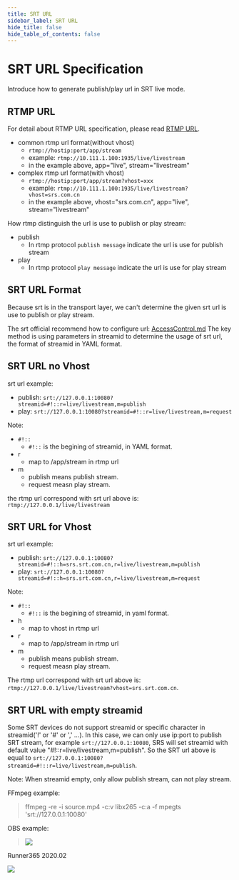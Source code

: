 ```yaml
---
title: SRT URL
sidebar_label: SRT URL
hide_title: false
hide_table_of_contents: false
---
```


# SRT URL Specification

Introduce how to generate publish/play url in SRT live mode.

## RTMP URL

For detail about RTMP URL specification, please read [RTMP URL](./rtmp-url-vhost.md).

* common rtmp url format(without vhost)
    - `rtmp://hostip:port/app/stream` 
    - example: `rtmp://10.111.1.100:1935/live/livestream` 
    - in the example above, app="live", stream="livestream" 
* complex rtmp url format(with vhost)
    - `rtmp://hostip:port/app/stream?vhost=xxx` 
    - example: `rtmp://10.111.1.100:1935/live/livestream?vhost=srs.com.cn` 
    - in the example above, vhost="srs.com.cn", app="live", stream="livestream"

How rtmp distinguish the url is use to publish or play stream:

* publish 
    - In rtmp protocol `publish message` indicate the url is use for publish stream
* play 
    - In rtmp protocol `play message` indicate the url is use for play stream

## SRT URL Format

Because srt is in the transport layer, we can't determine the given srt url is use to publish or play stream.

The srt official recommend how to configure url: [AccessControl.md](https://github.com/Haivision/srt/blob/master/docs/features/access-control.md)
The key method is using parameters in streamid to determine the usage of srt url, the format of streamid in YAML format.

## SRT URL no Vhost

srt url example:
* publish: `srt://127.0.0.1:10080?streamid=#!::r=live/livestream,m=publish` 
* play: `srt://127.0.0.1:10080?streamid=#!::r=live/livestream,m=request` 

Note:
* `#!::` 
    - `#!::` is the begining of streamid, in YAML format.
* r 
    - map to /app/stream in rtmp url
* m 
    - publish means publish stream.
    - request measn play stream.

the rtmp url correspond with srt url above is: `rtmp://127.0.0.1/live/livestream`

## SRT URL for Vhost

srt url example:
* publish: `srt://127.0.0.1:10080?streamid=#!::h=srs.srt.com.cn,r=live/livestream,m=publish` 
* play: `srt://127.0.0.1:10080?streamid=#!::h=srs.srt.com.cn,r=live/livestream,m=request` 

Note:
* `#!::` 
    - `#!::` is the begining of streamid, in yaml format.
* h 
    - map to vhost in rtmp url
* r 
    - map to /app/stream in rtmp url
* m 
    - publish means publish stream.
    - request measn play stream.

The rtmp url correspond with srt url above is: `rtmp://127.0.0.1/live/livestream?vhost=srs.srt.com.cn`.

## SRT URL with empty streamid

Some SRT devices do not support streamid or specific character in streamid('!' or '#' or ',' ...).
In this case, we can only use ip:port to publish SRT stream, for example `srt://127.0.0.1:10080`, SRS will set
streamid with default value "#!::r=live/livestream,m=publish". So the SRT url above is equal to
`srt://127.0.0.1:10080?streamid=#!::r=live/livestream,m=publish`.

Note: When streamid empty, only allow publish stream, can not play stream.

FFmpeg example:
> ffmpeg -re -i source.mp4 -c:v libx265 -c:a -f mpegts 'srt://127.0.0.1:10080'

OBS example:
> ![](/img/doc-main-concepts-srt-url-001.png)

Runner365 2020.02

![](https://ossrs.net/gif/v1/sls.gif?site=ossrs.io&path=/lts/doc/en/v5/srt-url)


